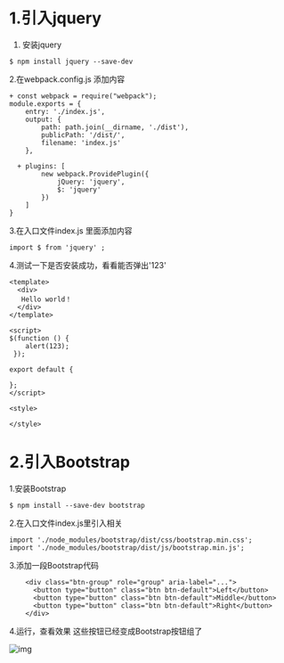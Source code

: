 # 1.引入jquery

1. 安装jquery

```
$ npm install jquery --save-dev
```

2.在webpack.config.js 添加内容

```
+ const webpack = require("webpack");
module.exports = {
    entry: './index.js',
    output: {
        path: path.join(__dirname, './dist'),
        publicPath: '/dist/',
        filename: 'index.js'
    },

  + plugins: [
        new webpack.ProvidePlugin({
            jQuery: 'jquery',
            $: 'jquery'
        })
    ]
}
```

3.在入口文件index.js 里面添加内容

```
import $ from 'jquery' ;
```

4.测试一下是否安装成功，看看能否弹出'123'

```
<template>
  <div>
   Hello world！
  </div>
</template>

<script>
$(function () {  
    alert(123);  
 }); 

export default {
  
};
</script>

<style>

</style>
```

 

# 2.引入Bootstrap

1.安装Bootstrap

```
$ npm install --save-dev bootstrap
```

2.在入口文件index.js里引入相关

```
import './node_modules/bootstrap/dist/css/bootstrap.min.css';
import './node_modules/bootstrap/dist/js/bootstrap.min.js';
```

3.添加一段Bootstrap代码

```
    <div class="btn-group" role="group" aria-label="...">  
      <button type="button" class="btn btn-default">Left</button>  
      <button type="button" class="btn btn-default">Middle</button>  
      <button type="button" class="btn btn-default">Right</button>  
    </div> 
```

4.运行，查看效果  这些按钮已经变成Bootstrap按钮组了

![img](https://images2017.cnblogs.com/blog/1251970/201712/1251970-20171223185208896-483834107.png)